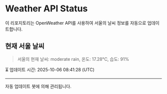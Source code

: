 
# Weather API Status

이 리포지토리는 OpenWeather API를 사용하여 서울의 날씨 정보를 자동으로 업데이트합니다.

## 현재 서울 날씨
> 서울의 현재 날씨: moderate rain, 온도: 17.28°C, 습도: 91%

⏳ 업데이트 시간: 2025-10-06 08:41:28 (UTC)

---
자동 업데이트 봇에 의해 관리됩니다.
